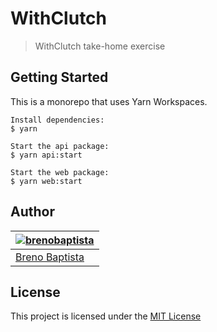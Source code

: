# WithClutch

> WithClutch take-home exercise

## Getting Started

This is a monorepo that uses Yarn Workspaces.

```
Install dependencies:
$ yarn

Start the api package:
$ yarn api:start

Start the web package:
$ yarn web:start
```

## Author

| [![brenobaptista](https://avatars1.githubusercontent.com/u/47641641?s=120&v=4)](https://github.com/brenobaptista) |
| ----------------------------------------------------------------------------------------------------------------- |
| [Breno Baptista](https://github.com/brenobaptista)                                                                |

## License

This project is licensed under the [MIT License](/LICENSE)
